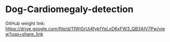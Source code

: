 # Dog-Cardiomegaly-detection

 GitHub weight link: https://drive.google.com/file/d/11WIGrUi4fykfYeLxD6xFW3_QB3AIV7Pw/view?usp=share_link
 
